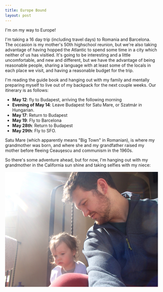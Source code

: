 ```yaml
---
title: Europe Bound
layout: post
---
```



I'm on my way to Europe!

I'm taking a 16 day trip (including travel days) to Romania and Barcelona. The
occasion is my mother's 50th highschool reunion, but we're also taking
advantage of having hopped the Atlantic to spend some time in a city which
neither of us has visitied. It's going to be interesting and a little
uncomfortable, and new and different, but we have the advantage of being
reasonable people, sharing a language with at least some of the locals in each
place we visit, and having a reasonable budget for the trip.

I'm reading the guide book and hanging out with my family and mentally
preparing myself to live out of my backpack for the next couple weeks. Our
itinerary is as follows:

- **May 12**: fly to Budapest, arriving the following morning
- **Evening of May 14**: Leave Budapest for Satu Mare, or Szatmár in Hungarian. 
- **May 17**: Return to Budapest
- **May 19**: Fly to Barcelona
- **May 28th**: Return to Budapest
- **May 29th**: Fly to SFO.

Satu Mare (which apparently means "Big Town" in Romanian), is where my
grandmother was born, and where she and my grandfather raised my mother before
fleeing Ceauşescu and communism in the 1960s.

So there's some adventure ahead, but for now, I'm hanging out with my
grandmother in the California sun shine and taking selfies with my niece:

![](/images/selfie.JPG)
